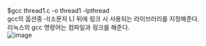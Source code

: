 $gcc thread1.c -o thread1 -lpthread</br>
gcc의 옵션중 -l(소문자 L) 뒤에 링크 시 사용되는 라이브러리를 지정해준다.</br>
리눅스의 gcc 명령어는 컴파일과 링크를 해준다.</br>
![image](https://user-images.githubusercontent.com/62399318/177032042-82afe240-a3db-443f-b03a-a0c0c661156b.png)
